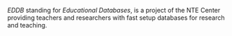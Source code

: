 *EDDB* standing for *Educational Databases*, is a project of the NTE Center providing teachers and researchers with fast setup databases for research and teaching.